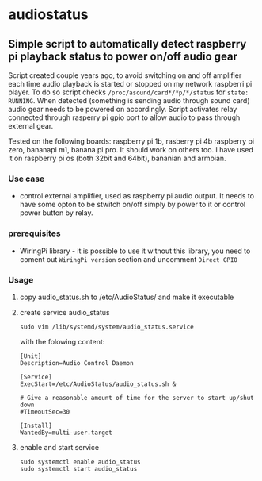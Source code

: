 # audiostatus
## Simple script to automatically detect raspberry pi playback status to power on/off audio gear

Script created couple years ago, to avoid switching on and off amplifier each time audio playback is started or stopped on my network raspberri pi player. To do so script  checks `/proc/asound/card*/*p/*/status` for `state: RUNNING`. When detected (something is sending audio through sound card) audio gear needs to be powered on accordingly. Script activates relay connected through rasperry pi gpio port to allow audio to pass through external gear. 

Tested on the following boards: raspberry pi 1b, rasberry pi 4b raspberry pi zero, bananapi m1, banana pi pro. It should work on others too. I have used it on raspberry pi os (both 32bit and 64bit), bananian and armbian.

### Use case

* control external amplifier, used as raspberry pi audio output. It needs to have some opton to be stwitch on/off simply by power to it or control power button by relay.

### prerequisites 

* WiringPi library - it is possible to use it without this library, you need to coment out `WiringPi version`  section and uncomment `Direct GPIO`

### Usage

1. copy audio_status.sh to  /etc/AudioStatus/ and make it executable
2. create service audio_status

    ```
    sudo vim /lib/systemd/system/audio_status.service
    ```
    
   with the folowing content:
   
    ```
    [Unit]
    Description=Audio Control Daemon

    [Service]
    ExecStart=/etc/AudioStatus/audio_status.sh &

    # Give a reasonable amount of time for the server to start up/shut down
    #TimeoutSec=30

    [Install]
    WantedBy=multi-user.target
    ```
    
  3. enable and start service

      ```
      sudo systemctl enable audio_status
      sudo systemctl start audio_status
      ```

    
